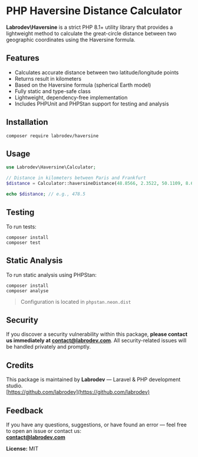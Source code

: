 # PHP Haversine Distance Calculator

**Labrodev\Haversine** is a strict PHP 8.1+ utility library that provides a lightweight method to calculate the great-circle distance between two geographic coordinates using the Haversine formula.

## Features

- Calculates accurate distance between two latitude/longitude points
- Returns result in kilometers
- Based on the Haversine formula (spherical Earth model)
- Fully static and type-safe class
- Lightweight, dependency-free implementation
- Includes PHPUnit and PHPStan support for testing and analysis

## Installation

```
composer require labrodev/haversine
```

## Usage

```php
use Labrodev\Haversine\Calculator;

// Distance in kilometers between Paris and Frankfurt
$distance = Calculator::haversineDistance(48.8566, 2.3522, 50.1109, 8.6821);

echo $distance; // e.g., 478.5 
```

## Testing

To run tests:

```
composer install
composer test
```

## Static Analysis

To run static analysis using PHPStan:

```
composer install
composer analyse
```

> Configuration is located in `phpstan.neon.dist`

## Security

If you discover a security vulnerability within this package, **please contact us immediately at [contact@labrodev.com](mailto:contact@labrodev.com)**. All security-related issues will be handled privately and promptly.

## Credits

This package is maintained by **Labrodev** — Laravel & PHP development studio.  
[https://github.com/labrodev](https://github.com/labrodev)

## Feedback

If you have any questions, suggestions, or have found an error — feel free to open an issue or contact us:  
**contact@labrodev.com**

**License:** MIT